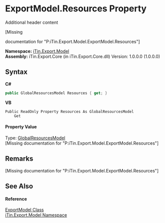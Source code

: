 # ExportModel.Resources Property 
Additional header content 

\[Missing <summary> documentation for "P:iTin.Export.Model.ExportModel.Resources"\]

**Namespace:**&nbsp;<a href="ef57ffcc-e95e-b212-5a46-9aa6f5a3511f">iTin.Export.Model</a><br />**Assembly:**&nbsp;iTin.Export.Core (in iTin.Export.Core.dll) Version: 1.0.0.0 (1.0.0.0)

## Syntax

**C#**<br />
``` C#
public GlobalResourcesModel Resources { get; }
```

**VB**<br />
``` VB
Public ReadOnly Property Resources As GlobalResourcesModel
	Get
```


#### Property Value
Type: <a href="e1dfde3f-9004-9952-67e4-86a67fb18e84">GlobalResourcesModel</a><br />\[Missing <value> documentation for "P:iTin.Export.Model.ExportModel.Resources"\]

## Remarks
\[Missing <remarks> documentation for "P:iTin.Export.Model.ExportModel.Resources"\]

## See Also


#### Reference
<a href="ff3f8d5d-9bb7-2235-58c5-0d8358e85c80">ExportModel Class</a><br /><a href="ef57ffcc-e95e-b212-5a46-9aa6f5a3511f">iTin.Export.Model Namespace</a><br />